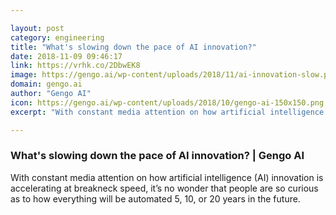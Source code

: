 ```yaml
---

layout: post
category: engineering
title: "What's slowing down the pace of AI innovation?"
date: 2018-11-09 09:46:17
link: https://vrhk.co/2DbwEK8
image: https://gengo.ai/wp-content/uploads/2018/11/ai-innovation-slow.png
domain: gengo.ai
author: "Gengo AI"
icon: https://gengo.ai/wp-content/uploads/2018/10/gengo-ai-150x150.png
excerpt: "With constant media attention on how artificial intelligence (AI) innovation is accelerating at breakneck speed, it’s no wonder that people are so curious as to how everything will be automated 5, 10, or 20 years in the future."

---
```


### What's slowing down the pace of AI innovation? | Gengo AI

With constant media attention on how artificial intelligence (AI) innovation is accelerating at breakneck speed, it’s no wonder that people are so curious as to how everything will be automated 5, 10, or 20 years in the future.